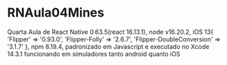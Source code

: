 # RNAula04Mines
Quarta Aula de React Native 0.63.5(react 16.13.1), node v16.20.2, iOS 13{ 'Flipper' => '0.93.0', 'Flipper-Folly' => '2.6.7', 'Flipper-DoubleConversion' => '3.1.7' }, npm 8.19.4, padronizado em Javascript e executado no Xcode 14.3.1 funcionando em simuladores tanto android quanto iOS

